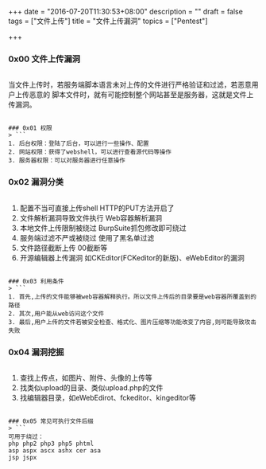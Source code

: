 +++
date = "2016-07-20T11:30:53+08:00"
description = ""
draft = false
tags = ["文件上传"]
title = "文件上传漏洞"
topics = ["Pentest"]

+++

### 0x00 文件上传漏洞
> ```
当文件上传时，若服务端脚本语言未对上传的文件进行严格验证和过滤，若恶意用户上传恶意的
脚本文件时，就有可能控制整个网站甚至是服务器，这就是文件上传漏洞。
```

### 0x01 权限
> ```
1. 后台权限：登陆了后台，可以进行一些操作、配置
2. 网站权限：获得了webshell，可以进行查看源代码等操作
3. 服务器权限：可以对服务器进行任意操作
```

### 0x02 漏洞分类
> ```
1. 配置不当可直接上传shell
    HTTP的PUT方法开启了
2. 文件解析漏洞导致文件执行
    Web容器解析漏洞
3. 本地文件上传限制被绕过
    BurpSuite抓包修改即可绕过
4. 服务端过滤不严或被绕过
    使用了黑名单过滤
5. 文件路径截断上传
    00截断等
6. 开源编辑器上传漏洞
    如CKEditor(FCKeditor的新版)、eWebEditor的漏洞
```

### 0x03 利用条件
> ```
1. 首先,上传的文件能够被web容器解释执行。所以文件上传后的目录要是web容器所覆盖到的路径
2. 其次,用户能从web访问这个文件
3. 最后,用户上传的文件若被安全检查、格式化、图片压缩等功能改变了内容,则可能导致攻击失败
```

### 0x04 漏洞挖掘
> ```
1. 查找上传点，如图片、附件、头像的上传等
2. 找类似upload的目录、类似upload.php的文件
3. 找编辑器目录，如eWebEdirot、fckeditor、kingeditor等
```

### 0x05 常见可执行文件后缀
> ```
可用于绕过：
php php2 php3 php5 phtml
asp aspx ascx ashx cer asa
jsp jspx
```